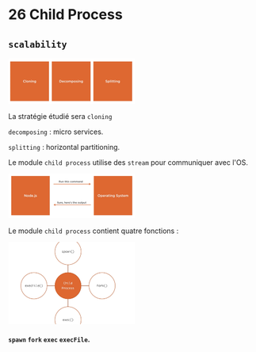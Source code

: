 # 26 Child Process

## `scalability`

<img src="assets/Screenshot 2020-04-03 at 16.42.45.png" alt="Screenshot 2020-04-03 at 16.42.45" style="zoom:25%;" />

La stratégie étudié sera `cloning`

`decomposing` : micro services.

`splitting` : horizontal partitioning.

Le module `child process` utilise des `stream` pour communiquer avec l'OS.

<img src="assets/Screenshot 2020-04-04 at 07.29.51.png" alt="Screenshot 2020-04-04 at 07.29.51" style="zoom:25%;" />

Le module `child process` contient quatre fonctions :

<img src="assets/Screenshot 2020-04-04 at 07.30.49.png" alt="Screenshot 2020-04-04 at 07.30.49" style="zoom:25%;" />

#### `spawn` `fork` `exec` `execFile`.
